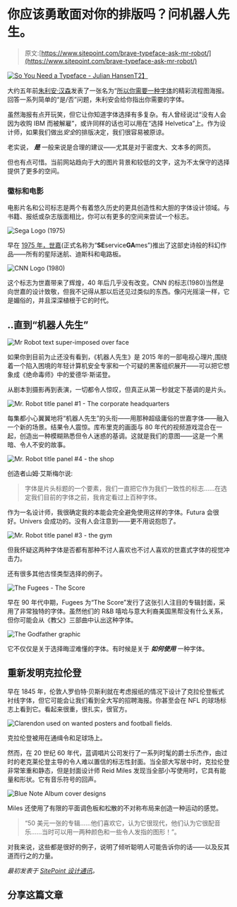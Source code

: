 # 你应该勇敢面对你的排版吗？问机器人先生。

> 原文:[https://www.sitepoint.com/brave-typeface-ask-mr-robot/](https://www.sitepoint.com/brave-typeface-ask-mr-robot/)

[![So You Need a Typeface - Julian Hansen](../Images/2b40bd6a246d87711e53cd8e9b5c5da5.png)T2】](http://julianhansen.com)

大约五年前[朱利安·汉森](http://julianhansen.com/)发表了一张名为“[所以你需要一种字体](http://julianhansen.com/files/infographiclarge_v2.png)的精彩流程图海报。回答一系列简单的“是/否”问题，朱利安会给你指出你需要的字体。

虽然海报有点开玩笑，但它让你知道字体选择有多复杂。有人曾经说过“没有人会因为收购 IBM 而被解雇”，或许同样的话也可以用在“选择 Helvetica”上。作为设计师，如果我们做出*安全*的排版决定，我们很容易被原谅。

老实说， ***是*** 一般来说是合理的建议——尤其是对于密度大、文本多的网页。

但也有点可惜。当前网站趋向于大的图片背景和较低的文字，这为不太保守的选择提供了更多的空间。

### 徽标和电影

电影片名和公司标志是两个有着悠久历史的更具创造性和大胆的字体设计领域。与书籍、报纸或杂志版面相比，你可以有更多的空间来尝试一个标志。

![Sega Logo (1975)](../Images/f9909fbc3e4cc09eb371acc6d94a5ceb.png)

早在 [1975 年，世嘉](http://logos.wikia.com/wiki/Sega)(正式名称为“**SE**service**GA**mes”)推出了这部史诗般的科幻作品——所有的星际迷航、迪斯科和电路板。

![CNN Logo (1980)](../Images/97cb92a074880c1b417185a24e63ca12.png)

这个标志为世嘉带来了辉煌，40 年后几乎没有改变。CNN 的标志(1980)当然是向世嘉的设计致敬，但我不记得从那以后还见过类似的东西。像闪光摇滚一样，它是媚俗的，并且深深植根于它的时代。

## ..直到“机器人先生”

![Mr Robot text super-imposed over face](../Images/c86153286deb2983379f43c0113d7854.png)

如果你到目前为止还没有看到，《机器人先生》是 2015 年的一部电视心理片,围绕着一个陷入困境的年轻计算机安全专家和一个可疑的黑客组织展开——可以把它想象成《绝命毒师》中的爱德华·斯诺登。

从剧本到摄影再到表演，一切都令人惊叹，但真正从第一秒就定下基调的是片头。

![Mr. Robot title panel #1 - The corporate headquarters](../Images/62240647ad66996940e41d02bfb2d357.png)

每集都小心翼翼地将“机器人先生”的头衔——用那种超级庸俗的世嘉字体——融入一个新的场景。结果令人震惊。库布里克的画面与 80 年代的视频游戏混合在一起，创造出一种模糊熟悉但令人迷惑的基调。这就是我们的意图——这是一个黑暗、令人不安的故事。

![Mr. Robot title panel #4 - the shop](../Images/fb7e44cb63ce5848585888f31863d8d4.png)

创造者山姆·艾斯梅尔说:

> 字体是片头标题的一个要素，我们一直把它作为我们一致性的标志……在选定我们目前的字体之前，我肯定看过上百种字体。

作为一名设计师，我很确定我的本能会完全避免使用这样的字体。Futura 会很好。Univers 会成功的。没有人会注意到——更不用说抱怨了。

![Mr. Robot title panel #3 - the gym](../Images/c69afb9e03931845dbb1629878a5fc16.png)

但我怀疑这两种字体是否都有那种不讨人喜欢也不讨人喜欢的世嘉式字体的视觉冲击力。

还有很多其他古怪类型选择的例子。

![The Fugees - The Score](../Images/5702d165039c4cb7a2ce69e161b32539.png)

早在 90 年代中期，Fugees 为“The Score”发行了这张引人注目的专辑封面，采用了非常独特的字体。虽然他们的 R&B 嘻哈与意大利裔美国黑帮没有什么关系，但你可能会从《教父》三部曲中认出这种字体。

![The Godfather graphic](../Images/6955a141f3a56e0f4e5f43fb146dba6c.png)

它不仅仅是关于选择晦涩难懂的字体。有时候是关于 ***如何使用*** 一种字体。

## 重新发明克拉伦登

早在 1845 年，伦敦人罗伯特·贝斯利就在考虑报纸的情况下设计了克拉伦登板式衬线字体，但它可能会让我们看到全大写的招聘海报。你甚至会在 NFL 的球场标志上看到它。看起来很重，很扎实，很官方。

![Clarendon used on wanted posters and football fields.](../Images/9fdf91a0fd84cc61c139e708fee29713.png)

克拉伦登被用在通缉令和足球场上。

然而，在 20 世纪 60 年代，蓝调唱片公司发行了一系列时髦的爵士乐杰作，由过时的老克莱伦登主导的令人难以置信的标志性封面。当全部大写居中时，克拉伦登非常笨重和静态，但是封面设计师 Reid Miles 发现当全部小写使用时，它具有能量和形状。它有音乐符号的回声。

![Blue Note Album cover designs ](../Images/fd97e704dd645aecaae276e454cd4b1c.png)

Miles 还使用了有限的平面调色板和松散的不对称布局来创造一种运动的感觉。

> “50 美元一张的专辑……他们喜欢它，认为它很现代，他们认为它很配音乐……当时可以用一两种颜色和一些令人发指的图形！”。

对我来说，这些都是很好的例子，说明了倾听聪明人可能告诉你的话——以及反其道而行之的力量。

*最初发表于 [SitePoint 设计通讯](https://www.sitepoint.com/newsletter/)。*

## 分享这篇文章
